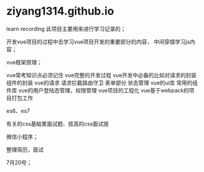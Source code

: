 # ziyang1314.github.io
learn recording
此项目主要用来进行学习记录的；

开发vue项目的过程中去学习vue项目开发的重要部分的内容，
中间穿插学习js内容；

vue框架原理；

vue常考知识点必须记住
vue完整的开发过程
vue开发中必备的比如对请求的封装
组件的封装
vue的请求
请求拦截路由守卫
表单部分
状态管理
vue的ui库
常用的组件库
vue的用户登陆态管理，权限管理
vue项目的工程化
vue基于webpack的项目打包工作

es6、es7

有关的css基础累面试题、拔高的css面试提

微信小程序；

整理简历，面试

7月20号；


